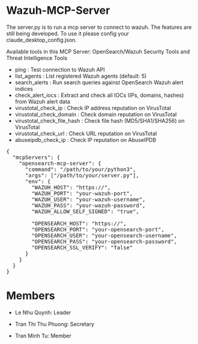 # Wazuh-MCP-Server
The server.py is to run a mcp server to connect to wazuh.
The features are still being developed.
To use it please config your claude_desktop_config.json.

Available tools in this MCP Server:
OpenSearch/Wazuh Security Tools and Threat Intelligence Tools
- ping : Test connection to Wazuh API
- list_agents : List registered Wazuh agents (default: 5)
- search_alerts : Run search queries against OpenSearch Wazuh alert indices
- check_alert_iocs : Extract and check all IOCs (IPs, domains, hashes) from Wazuh alert data
- virustotal_check_ip : Check IP address reputation on VirusTotal
- virustotal_check_domain : Check domain reputation on VirusTotal
- virustotal_check_file_hash : Check file hash (MD5/SHA1/SHA256) on VirusTotal
- virustotal_check_url : Check URL reputation on VirusTotal
- abuseipdb_check_ip : Check IP reputation on AbuseIPDB
<pre>
{
  "mcpServers": {
    "opensearch-mcp-server": {
      "command": "/path/to/your/python3",
      "args": ["/path/to/your/server.py"],
      "env": {
        "WAZUH_HOST": "https://<your-wazuh-host>",
        "WAZUH_PORT": "your-wazuh-port",
        "WAZUH_USER": "your-wazuh-username",
        "WAZUH_PASS": "your-wazuh-password",
        "WAZUH_ALLOW_SELF_SIGNED": "true",

        "OPENSEARCH_HOST": "https://<your-opensearch-host>",
        "OPENSEARCH_PORT": "your-opensearch-port",
        "OPENSEARCH_USER": "your-opensearch-username",
        "OPENSEARCH_PASS": "your-opensearch-password",
        "OPENSEARCH_SSL_VERIFY": "false"
      }
    }
  }
}
</pre>


# Members
- Le Nhu Quynh: Leader

- Tran Thi Thu Phuong: Secretary

- Tran Minh Tu: Member
